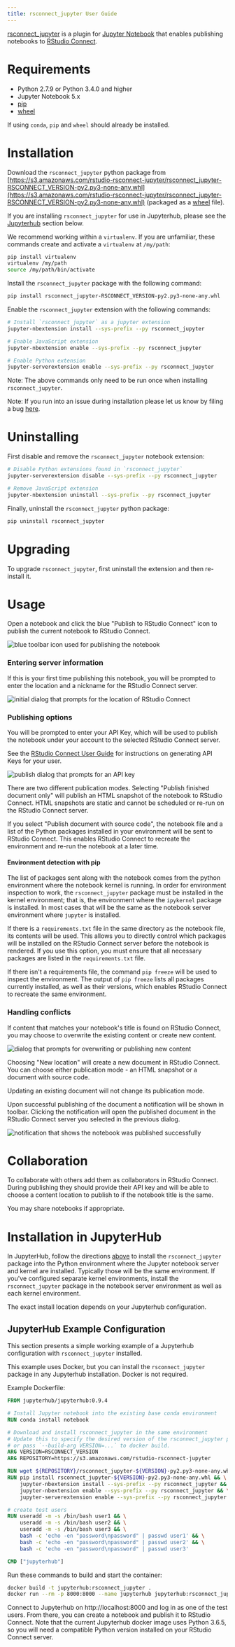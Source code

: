 ```yaml
---
title: rsconnect_jupyter User Guide
---
```

[rsconnect_jupyter](https://www.github.com/rstudio/rsconnect-jupyter/) is a
plugin for [Jupyter Notebook](https://jupyter.org/) that enables
publishing notebooks to [RStudio
Connect](https://www.rstudio.com/products/connect/).

# Requirements

- Python 2.7.9 or Python 3.4.0 and higher
- Jupyter Notebook 5.x
- [pip](https://pypi.org/project/pip/)
- [wheel](https://pypi.org/project/wheel/)

If using `conda`, `pip` and `wheel` should already be installed.

# Installation

Download the `rsconnect_jupyter` python package from
[https://s3.amazonaws.com/rstudio-rsconnect-jupyter/rsconnect_jupyter-RSCONNECT_VERSION-py2.py3-none-any.whl](https://s3.amazonaws.com/rstudio-rsconnect-jupyter/rsconnect_jupyter-RSCONNECT_VERSION-py2.py3-none-any.whl)
(packaged as a [wheel](https://pythonwheels.com/) file).

If you are installing `rsconnect_jupyter` for use in Jupyterhub, please see the
[Jupyterhub](#Installation-In-Jupyterhub) section below.

We recommend working within a `virtualenv`.  If you
are unfamiliar, these commands create and activate a `virtualenv`
at `/my/path`:

```bash
pip install virtualenv
virtualenv /my/path
source /my/path/bin/activate
```

Install the `rsconnect_jupyter` package with the following command:

```bash
pip install rsconnect_jupyter-RSCONNECT_VERSION-py2.py3-none-any.whl
```

Enable the `rsconnect_jupyter` extension with the following commands:

```bash
# Install `rsconnect_jupyter` as a jupyter extension
jupyter-nbextension install --sys-prefix --py rsconnect_jupyter

# Enable JavaScript extension
jupyter-nbextension enable --sys-prefix --py rsconnect_jupyter

# Enable Python extension
jupyter-serverextension enable --sys-prefix --py rsconnect_jupyter
```

Note: The above commands only need to be run once when installing
`rsconnect_jupyter`.

Note: If you run into an issue during installation please let us know by filing
a bug [here](https://github.com/rstudio/rsconnect-jupyter/issues).

# Uninstalling

First disable and remove the `rsconnect_jupyter` notebook extension:

```bash
# Disable Python extensions found in `rsconnect_jupyter`
jupyter-serverextension disable --sys-prefix --py rsconnect_jupyter

# Remove JavaScript extension
jupyter-nbextension uninstall --sys-prefix --py rsconnect_jupyter
```

Finally, uninstall the `rsconnect_jupyter` python package:

```bash
pip uninstall rsconnect_jupyter
```

# Upgrading

To upgrade `rsconnect_jupyter`, first uninstall the extension and then
re-install it.

# Usage

Open a notebook and click the blue "Publish to RStudio Connect" icon
to publish the current notebook to RStudio Connect.

![blue toolbar icon used for publishing the notebook](publish-icon.gif)

### Entering server information

If this is your first time publishing this notebook, you will be
prompted to enter the location and a nickname for the RStudio Connect
server.

![initial dialog that prompts for the location of RStudio Connect](add-dialog.gif)

### Publishing options

You will be prompted to enter your API Key, which will be used to publish
the notebook under your account to the selected RStudio Connect server.

See the [RStudio Connect User
Guide](http://docs.rstudio.com/connect/user/api-keys.html) for
instructions on generating API Keys for your user.

![publish dialog that prompts for an API key](manage.png)

There are two different publication modes. Selecting "Publish finished document only" will publish an HTML snapshot of the notebook to RStudio Connect. HTML snapshots are static and cannot be scheduled or re-run on the RStudio Connect server.

If you select "Publish document with source code", the notebook file and a list of the Python packages installed in your environment will be sent to RStudio Connect. This enables RStudio Connect to recreate the environment and re-run the notebook at a later time.

#### Environment detection with pip

The list of packages sent along with the notebook comes from the python
environment where the notebook kernel is running. In order for environment
inspection to work, the `rsconnect_jupyter` package must be installed in the
kernel environment; that is, the environment where the `ipykernel` package is
installed. In most cases that will be the same as the notebook server
environment where `jupyter` is installed.

If there is a `requirements.txt` file in the same directory as the notebook
file, its contents will be used. This allows you to directly control which
packages will be installed on the RStudio Connect server before the notebook is
rendered. If you use this option, you must ensure that all necessary packages
are listed in the `requirements.txt` file.

If there isn't a requirements file, the command `pip freeze` will be used to
inspect the environment. The output of `pip freeze` lists all packages currently
installed, as well as their versions, which enables RStudio Connect to recreate
the same environment.


### Handling conflicts
If content that matches your notebook's title is found on RStudio Connect, you
may choose to overwrite the existing content or create new content.

![dialog that prompts for overwriting or publishing new content](overwrite.png)

Choosing "New location" will create a new document in RStudio Connect. You can choose either publication mode - an HTML snapshot or a document with source code.

Updating an existing document will not change its publication mode.


Upon successful publishing of the document a notification will be
shown in toolbar.  Clicking the notification will open the published
document in the RStudio Connect server you selected in the previous
dialog.

![notification that shows the notebook was published successfully](published.gif)

# Collaboration

To collaborate with others add them as collaborators in RStudio Connect. During
publishing they should provide their API key and will be able to choose a
content location to publish to if the notebook title is the same.

You may share notebooks if appropriate.

# Installation in JupyterHub

In JupyterHub, follow the directions [above](#Installation) to install the
`rsconnect_jupyter` package into the Python environment where the Jupyter
notebook server and kernel are installed. Typically those will be the same
environment. If you've configured separate kernel environments, install the
`rsconnect_jupyter` package in the notebook server environment as well as each
kernel environment.

The exact install location depends on your Jupyterhub configuration.


## JupyterHub Example Configuration

This section presents a simple working example of a Jupyterhub configuration
with `rsconnect_jupyter` installed.

This example uses Docker, but you can install the `rsconnect_jupyter` package in
any Jupyterhub installation. Docker is not required.

Example Dockerfile:

```dockerfile
FROM jupyterhub/jupyterhub:0.9.4

# Install Jupyter notebook into the existing base conda environment
RUN conda install notebook

# Download and install rsconnect_jupyter in the same environment
# Update this to specify the desired version of the rsconnect_jupyter package,
# or pass `--build-arg VERSION=...` to docker build.
ARG VERSION=RSCONNECT_VERSION
ARG REPOSITORY=https://s3.amazonaws.com/rstudio-rsconnect-jupyter

RUN wget ${REPOSITORY}/rsconnect_jupyter-${VERSION}-py2.py3-none-any.whl
RUN pip install rsconnect_jupyter-${VERSION}-py2.py3-none-any.whl && \
	jupyter-nbextension install --sys-prefix --py rsconnect_jupyter && \
	jupyter-nbextension enable --sys-prefix --py rsconnect_jupyter && \
	jupyter-serverextension enable --sys-prefix --py rsconnect_jupyter

# create test users
RUN useradd -m -s /bin/bash user1 && \
	useradd -m -s /bin/bash user2 && \
	useradd -m -s /bin/bash user3 && \
	bash -c 'echo -en "password\npassword" | passwd user1' && \
	bash -c 'echo -en "password\npassword" | passwd user2' && \
	bash -c 'echo -en "password\npassword" | passwd user3'

CMD ["jupyterhub"]
```

Run these commands to build and start the container:
```bash
docker build -t jupyterhub:rsconnect_jupyter .
docker run --rm -p 8000:8000 --name jupyterhub jupyterhub:rsconnect_jupyter
```

Connect to Jupyterhub on http://localhost:8000 and log in as one of the test
users. From there, you can create a notebook and publish it to RStudio Connect.
Note that the current Jupyterhub docker image uses Python 3.6.5, so you will
need a compatible Python version installed on your RStudio Connect server.
